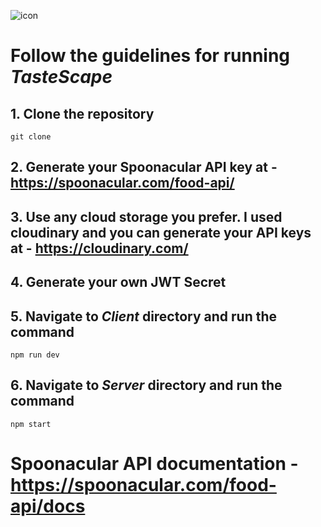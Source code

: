 ![icon](./client/dist/assets/TasteScape-D5FSnmPW.svg)

# Follow the guidelines for running _TasteScape_

## 1. Clone the repository

```
git clone
```

## 2. Generate your Spoonacular API key at - https://spoonacular.com/food-api/

## 3. Use any cloud storage you prefer. I used cloudinary and you can generate your API keys at - https://cloudinary.com/

## 4. Generate your own JWT Secret

## 5. Navigate to _Client_ directory and run the command

```
npm run dev
```

## 6. Navigate to _Server_ directory and run the command

```
npm start
```

# Spoonacular API documentation - https://spoonacular.com/food-api/docs
